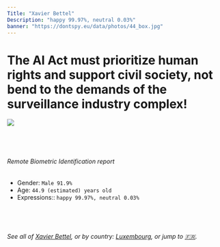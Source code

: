 ```yaml
---
Title: "Xavier Bettel"
Description: "happy 99.97%, neutral 0.03%"
banner: "https://dontspy.eu/data/photos/44_box.jpg"
---
```


# The AI Act must prioritize human rights and support civil society, not bend to the demands of the surveillance industry complex!

<link rel="stylesheet" type="text/css" href="/css/blog.css" />

<div class="is-fake" hidden>

_This image is **clearly fake**_, yet we [continue to collect them because the AI Act negotiations](/blog/why-deepfake/) are heading in a direction that will only make people's lives more complicated. For a more in-depth explanation, read: [Double threat: why losing the battle against Face Biometrics would fuel the proliferation of deepfakes](/blog/the-dual-threat-how-losing-the-biometric-battle-fuels-deepfake-proliferation/).


</div>

<!-- <img src="https://dontspy.eu/data/photos/54_box.jpg" /> -->
<img src="https://dontspy.eu/data/photos/44_box.jpg" />

## <br>

###### Remote Biometric Identification report

* <span class="label">Gender:</span> `Male 91.9%`
* <span class="label">Age:</span> `44.9 (estimated) years old`
* <span class="label">Expressions::</span> `happy 99.97%, neutral 0.03%`

## <br>

###### See all of [Xavier Bettel](/policymaker#Xavier%20Bettel), or by country: [Luxembourg](/country#Luxembourg), or jump to [🇫🇷](/x/80).

## <br>
